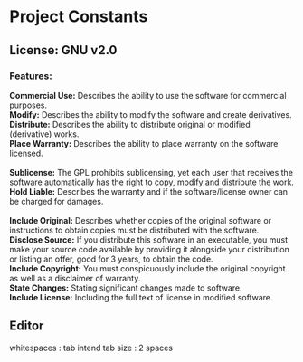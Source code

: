 # Project Constants

## License: GNU v2.0
### Features:
**Commercial Use:** Describes the ability to use the software for commercial purposes.
<br>
**Modify:** Describes the ability to modify the software and create derivatives.
<br>
**Distribute:** Describes the ability to distribute original or modified (derivative) works.
<br>
**Place Warranty:** Describes the ability to place warranty on the software licensed.
<br>
<br>
**Sublicense:** The GPL prohibits sublicensing, yet each user that receives the software automatically has the right to copy, modify and distribute the work.
<br>
**Hold Liable:** Describes the warranty and if the software/license owner can be charged for damages.
<br>
<br>
**Include Original:** Describes whether copies of the original software or instructions to obtain copies must be distributed with the software.
<br>
**Disclose Source:** If you distribute this software in an executable, you must make your source code available by providing it alongside your distribution or listing an offer, good for 3 years, to obtain the code.
<br>
**Include Copyright:** You must conspicuously include the original copyright as well as a disclaimer of warranty.
<br>
**State Changes:** Stating significant changes made to software.
<br>
**Include License:** Including the full text of license in modified software.




## Editor
whitespaces : tab intend
tab size    : 2 spaces
